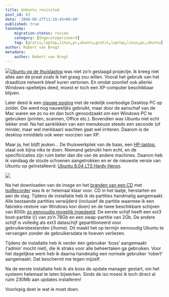 ```yaml
---
title: Unbuntu revisited
post_id: 83
date: '2008-06-27T11:18:45+00:00'
published: true
taxonomy:
    migration-status: review
    category: [Ongecategoriseerd]
    tag: [gratis,laptop,linux,pc,ubuntu,gratis,laptop,linux,pc,ubuntu]
author: Robert van Bregt
metadata:
    author: Robert van Bregt
---
```

![](https://breggologisch.files.wordpress.com/2008/02/ubuntu.png?w=96)[Ubuntu op de thuislaptop](http://breggologisch.wordpress.com/2007/08/12/ubuntu-op-de-laptop-van-de-familie/) was niet zo’n geslaagd projectje. Ik kreeg niet alles aan de praat zoals ik het graag zou willen. Vooral het gebruik van het draadloze netwerk bleef kuren vertonen. En omdat zoonlief ook allerlei Windows-spelletjes deed, moest er toch een XP-computer beschikbaar blijven.

Later deed ik een [nieuwe poging](http://breggologisch.wordpress.com/2007/12/30/ubuntu-opnieuw/) met de redelijk overbodige Desktop PC op zolder. Die werd nog nauwelijks gebruikt, maar door de aanschaf van de Mac waren we zo nu en dan toch genoodzaakt om een Windows PC te gebruiken (printen, scannen, Office etc.). Bovendien was Ubuntu niet echt lekker snel. Na het aanklikken van een menukeuze steeds een seconde (of minder, maar wel merkbaar) wachten gaat wel irriteren. Daarom is de desktop inmiddels ook weer voorzien van XP.

Maar ja, het blijft jeuken… De thuiswerkplek van de baas, een [HP-laptop](http://h10025.www1.hp.com/ewfrf/wc/product?product=1847380&lc=nl&cc=nl "HP dv8288ea"), staat ook bijna niks te doen. Niemand gebruikt hem echt, en de specificicaties zijn ruim beter dan die van de andere machines. Daarom heb ik vandaag de stoute schoenen aangetrokken en er de nieuwste versie van Ubuntu op geïnstalleerd: [Ubuntu 8.04 LTS Hardy Heron](http://www.ubuntu.com/getubuntu).

[![](https://breggologisch.files.wordpress.com/2008/06/dv8000.jpg?w=300)](https://breggologisch.files.wordpress.com/2008/06/dv8000.jpg)

Na het downloaden van de image en het [branden van een CD](http://www.petri.co.il/how_to_write_iso_files_to_cd.htm) met [IsoRecorder](http://isorecorder.alexfeinman.com/isorecorder.htm) was ik er helemaal klaar voor. CD in het laatje, herstarten en aan de slag. Tijdens de installatie heb ik de partities handmatig aangemaakt. Alle bestaande partities verwijderd (inclusief de partitie waarmee ik een fabrieks-restore van Windows kon doen) en de twee beschikbare schijven van 80Gb [zo eenvoudig mogelijk ingedeeld](http://www.psychocats.net/ubuntu/partitioning). De eerste schijf heeft een ext3 boot-partitie (/) van zo’n 78Gb en een swap-partitie van 2Gb. De andere schijf is volledig als ext3 dataschijf gepartitioneerd voor gebruikersbestanden (/home). Dit maakt het op termijn eenvoudig Ubuntu te vervangen zonder de gebruikersdata te hoeven verliezen.

Tijdens de installatie heb ik verder één gebruiker ‘boss’ aangemaakt (‘admin’ mocht niet), die ik straks voor alle beheertaken ga gebruiken. Voor het dagelijkse werk heb ik daarna handmatig een normale gebruiker ‘robert’ aangemaakt. Dat beschermt me tegen mijzelf.

Na de eerste installatie heb ik als boss de update manager gestart, om het systeem helemaal te laten bijwerken. Sinds de iso moest ik toch direct al ruim 230Mb aan updates installeren!

Voorlopig doet ie wat ie moet doen.
